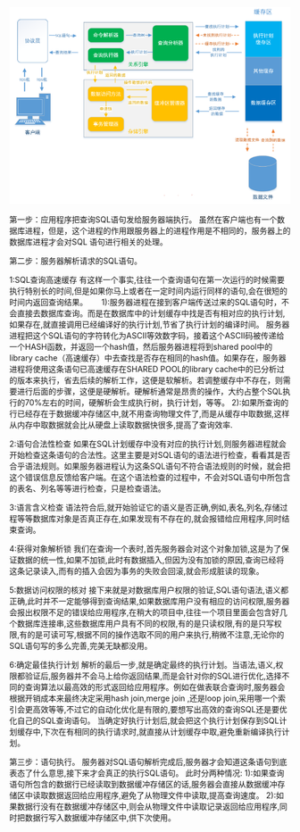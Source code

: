 ![jdbc](https://github.com/liuyanliang2015/BertNote/blob/master/pics/sql.png)

第一步：应用程序把查询SQL语句发给服务器端执行。
虽然在客户端也有一个数据库进程，但是，这个进程的作用跟服务器上的进程作用是不相同的，服务器上的数据库进程才会对SQL 语句进行相关的处理。

第二步：服务器解析请求的SQL语句。

1:SQL查询高速缓存
有这样一个事实,往往一个查询语句在第一次运行的时候需要执行特别长的时间,但是如果你马上或者在一定时间内运行同样的语句,会在很短的时间内返回查询结果。　　
1):服务器进程在接到客户端传送过来的SQL语句时，不会直接去数据库查询。而是在数据库中的计划缓存中找是否有相对应的执行计划,如果存在,就直接调用已经编译好的执行计划,节省了执行计划的编译时间。
服务器进程把这个SQL语句的字符转化为ASCII等效数字码，接着这个ASCII码被传递给一个HASH函数，并返回一个hash值，然后服务器进程将到shared pool中的library cache（高速缓存）中去查找是否存在相同的hash值。如果存在，服务器进程将使用这条语句已高速缓存在SHARED POOL的library cache中的已分析过的版本来执行，省去后续的解析工作，这便是软解析。若调整缓存中不存在，则需要进行后面的步骤，这便是硬解析。硬解析通常是昂贵的操作，大约占整个SQL执行的70%左右的时间，硬解析会生成执行树，执行计划，等等。
2):如果所查询的行已经存在于数据缓冲存储区中,就不用查询物理文件了,而是从缓存中取数据,这样从内存中取数据就会比从硬盘上读取数据快很多,提高了查询效率.

2:语句合法性检查
如果在SQL计划缓存中没有对应的执行计划,则服务器进程就会开始检查这条语句的合法性。这里主要是对SQL语句的语法进行检查，看看其是否合乎语法规则。如果服务器进程认为这条SQL语句不符合语法规则的时候，就会把这个错误信息反馈给客户端。在这个语法检查的过程中，不会对SQL语句中所包含的表名、列名等等进行检查，只是检查语法。

3:语言含义检查
语法符合后,就开始验证它的语义是否正确,例如,表名,列名,存储过程等等数据库对象是否真正存在,如果发现有不存在的,就会报错给应用程序,同时结束查询。

4:获得对象解析锁
我们在查询一个表时,首先服务器会对这个对象加锁,这是为了保证数据的统一性,如果不加锁,此时有数据插入,但因为没有加锁的原因,查询已经将这条记录读入,而有的插入会因为事务的失败会回滚,就会形成脏读的现象。

5:数据访问权限的核对
接下来就是对数据库用户权限的验证,SQL语句语法,语义都正确,此时并不一定能够得到查询结果,如果数据库用户没有相应的访问权限,服务器会报出权限不足的错误给应用程序,在稍大的项目中,往往一个项目里面会包含好几个数据库连接串,这些数据库用户具有不同的权限,有的是只读权限,有的是只写权限,有的是可读可写,根据不同的操作选取不同的用户来执行,稍微不注意,无论你的SQL语句写的多么完善,完美无缺都没用。

6:确定最佳执行计划
解析的最后一步,就是确定最终的执行计划。当语法,语义,权限都验证后,服务器并不会马上给你返回结果,而是会针对你的SQL进行优化,选择不同的查询算法以最高效的形式返回给应用程序。例如在做表联合查询时,服务器会根据开销成本来最终决定采用hash join,merge join ,还是loop join,采用哪一个索引会更高效等等,不过它的自动化优化是有限的,要想写出高效的查询SQL还是要优化自己的SQL查询语句。
当确定好执行计划后,就会把这个执行计划保存到SQL计划缓存中,下次在有相同的执行请求时,就直接从计划缓存中取,避免重新编译执行计划。


第三步：语句执行。
服务器对SQL语句解析完成后,服务器才会知道这条语句到底表态了什么意思,接下来才会真正的执行SQL语句。
此时分两种情况:
1):如果查询语句所包含的数据行已经读取到数据缓冲存储区的话,服务器会直接从数据缓冲存储区中读取数据返回给应用程序,避免了从物理文件中读取,提高查询速度。
2):如果数据行没有在数据缓冲存储区中,则会从物理文件中读取记录返回给应用程序,同时把数据行写入数据缓冲存储区中,供下次使用。